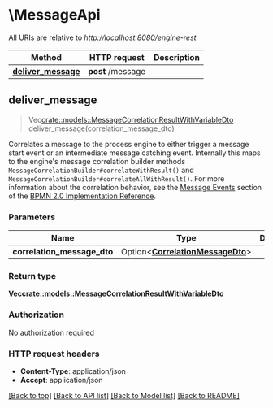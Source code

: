 # \MessageApi

All URIs are relative to *http://localhost:8080/engine-rest*

Method | HTTP request | Description
------------- | ------------- | -------------
[**deliver_message**](MessageApi.md#deliver_message) | **post** /message | 



## deliver_message

> Vec<crate::models::MessageCorrelationResultWithVariableDto> deliver_message(correlation_message_dto)


Correlates a message to the process engine to either trigger a message start event or an intermediate message  catching event. Internally this maps to the engine's message correlation builder methods `MessageCorrelationBuilder#correlateWithResult()` and `MessageCorrelationBuilder#correlateAllWithResult()`. For more information about the correlation behavior, see the [Message Events](https://docs.camunda.org/manual/7.13/bpmn20/events/message-events/) section of the [BPMN 2.0 Implementation Reference](https://docs.camunda.org/manual/7.13/reference/bpmn20/).

### Parameters


Name | Type | Description  | Required | Notes
------------- | ------------- | ------------- | ------------- | -------------
**correlation_message_dto** | Option<[**CorrelationMessageDto**](CorrelationMessageDto.md)> |  |  |

### Return type

[**Vec<crate::models::MessageCorrelationResultWithVariableDto>**](MessageCorrelationResultWithVariableDto.md)

### Authorization

No authorization required

### HTTP request headers

- **Content-Type**: application/json
- **Accept**: application/json

[[Back to top]](#) [[Back to API list]](../README.md#documentation-for-api-endpoints) [[Back to Model list]](../README.md#documentation-for-models) [[Back to README]](../README.md)

